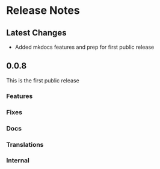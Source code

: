 # Release Notes

## Latest Changes

* Added mkdocs features and prep for first public release

## 0.0.8

This is the first public release

### Features

### Fixes

### Docs

### Translations

### Internal
